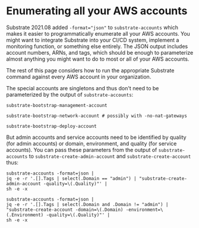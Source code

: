 # Enumerating all your AWS accounts

Substrate 2021.08 added `-format="json"` to `substrate-accounts` which makes it easier to programmatically enumerate all your AWS accounts. You might want to integrate Substrate into your CI/CD system, implement a monitoring function, or something else entirely. The JSON output includes account numbers, ARNs, and tags, which should be enough to parameterize almost anything you might want to do to most or all of your AWS accounts.

The rest of this page considers how to run the appropriate Substrate command against every AWS account in your organization.

The special accounts are singletons and thus don't need to be parameterized by the output of `substrate-accounts`:

    substrate-bootstrap-management-account

    substrate-bootstrap-network-account # possibly with -no-nat-gateways

    substrate-bootstrap-deploy-account

But admin accounts and service accounts need to be identified by quality (for admin accounts) or domain, environment, and quality (for service accounts). You can pass these parameters from the output of `substrate-accounts` to `substrate-create-admin-account` and `substrate-create-account` thus:

    substrate-accounts -format=json |
    jq -e -r '.[].Tags | select(.Domain == "admin") | "substrate-create-admin-account -quality=\(.Quality)"' |
    sh -e -x

    substrate-accounts -format=json |
    jq -e -r '.[].Tags | select(.Domain and .Domain != "admin") | "substrate-create-account -domain=\(.Domain) -environment=\(.Environment) -quality=\(.Quality)"' |
    sh -e -x


